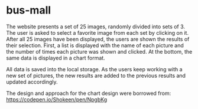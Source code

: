 # bus-mall
The website presents a set of 25 images, randomly divided into sets of 3. The user is asked to select a favorite image from each set by clicking on it. After all 25 images have been displayed, the users are shown the results of their selection. First, a list is displayed with the name of each picture and the number of times each picture was shown and clicked. At the bottom, the same data is displayed in a chart format.

All data is saved into the local storage. As the users keep working with a new set of pictures, the new results are added to the previous results and updated accordingly.



The design and approach for the chart design were borrowed from: 
https://codepen.io/Shokeen/pen/NpgbKg